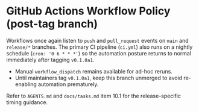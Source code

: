 # GitHub Actions Workflow Policy (post-tag branch)

Workflows once again listen to `push` and `pull_request` events on `main` and `release/*` branches. The primary CI pipeline (`ci.yml`) also runs on a nightly schedule (`cron: '0 6 * * *'`) so the automation posture returns to normal immediately after tagging `v0.1.0a1`.

- Manual `workflow_dispatch` remains available for ad-hoc reruns.
- Until maintainers tag `v0.1.0a1`, keep this branch unmerged to avoid re-enabling automation prematurely.

Refer to `AGENTS.md` and `docs/tasks.md` item 10.1 for the release-specific timing guidance.
